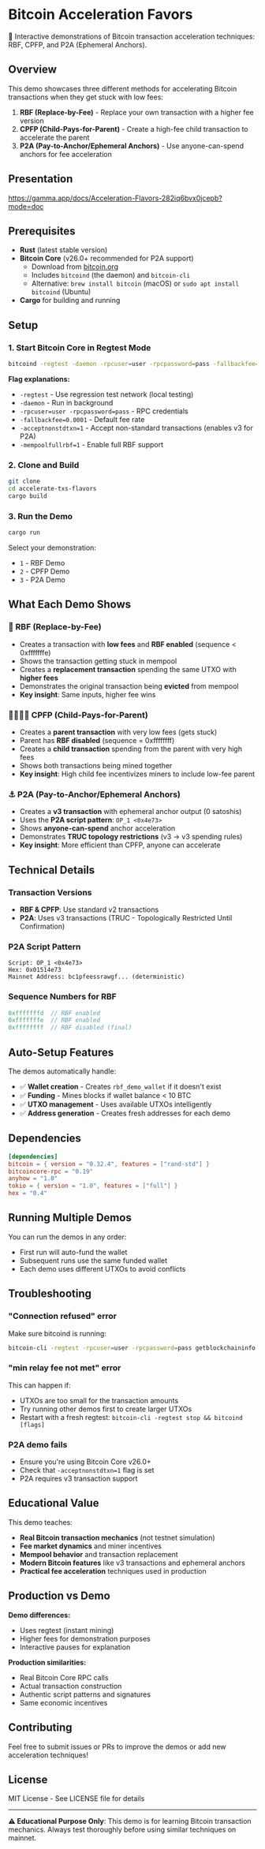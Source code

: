 # Bitcoin Acceleration Favors

🚀 Interactive demonstrations of Bitcoin transaction acceleration techniques: RBF, CPFP, and P2A (Ephemeral Anchors).

## Overview

This demo showcases three different methods for accelerating Bitcoin transactions when they get stuck with low fees:

1. **RBF (Replace-by-Fee)** - Replace your own transaction with a higher fee version
2. **CPFP (Child-Pays-for-Parent)** - Create a high-fee child transaction to accelerate the parent
3. **P2A (Pay-to-Anchor/Ephemeral Anchors)** - Use anyone-can-spend anchors for fee acceleration

## Presentation
https://gamma.app/docs/Acceleration-Flavors-282iq6bvx0jcepb?mode=doc

## Prerequisites

- **Rust** (latest stable version)
- **Bitcoin Core** (v26.0+ recommended for P2A support)
  - Download from [bitcoin.org](https://bitcoin.org/en/download) 
  - Includes `bitcoind` (the daemon) and `bitcoin-cli`
  - Alternative: `brew install bitcoin` (macOS) or `sudo apt install bitcoind` (Ubuntu)
- **Cargo** for building and running

## Setup

### 1. Start Bitcoin Core in Regtest Mode

```bash
bitcoind -regtest -daemon -rpcuser=user -rpcpassword=pass -fallbackfee=0.0001 -acceptnonstdtxn=1 -maxtxfee=0.1
```

**Flag explanations:**
- `-regtest` - Use regression test network (local testing)
- `-daemon` - Run in background
- `-rpcuser=user -rpcpassword=pass` - RPC credentials
- `-fallbackfee=0.0001` - Default fee rate
- `-acceptnonstdtxn=1` - Accept non-standard transactions (enables v3 for P2A)
- `-mempoolfullrbf=1` - Enable full RBF support

### 2. Clone and Build

```bash
git clone
cd accelerate-txs-flavors
cargo build
```

### 3. Run the Demo

```bash
cargo run
```

Select your demonstration:
- `1` - RBF Demo
- `2` - CPFP Demo  
- `3` - P2A Demo

## What Each Demo Shows

### 🔄 RBF (Replace-by-Fee)
- Creates a transaction with **low fees** and **RBF enabled** (sequence < 0xfffffffe)
- Shows the transaction getting stuck in mempool
- Creates a **replacement transaction** spending the same UTXO with **higher fees**
- Demonstrates the original transaction being **evicted** from mempool
- **Key insight**: Same inputs, higher fee wins

### 👨‍👩‍👧‍👦 CPFP (Child-Pays-for-Parent)
- Creates a **parent transaction** with very low fees (gets stuck)
- Parent has **RBF disabled** (sequence = 0xffffffff)
- Creates a **child transaction** spending from the parent with very high fees
- Shows both transactions being mined together
- **Key insight**: High child fee incentivizes miners to include low-fee parent

### ⚓ P2A (Pay-to-Anchor/Ephemeral Anchors)
- Creates a **v3 transaction** with ephemeral anchor output (0 satoshis)
- Uses the **P2A script pattern**: `OP_1 <0x4e73>`
- Shows **anyone-can-spend** anchor acceleration
- Demonstrates **TRUC topology restrictions** (v3 → v3 spending rules)
- **Key insight**: More efficient than CPFP, anyone can accelerate

## Technical Details

### Transaction Versions
- **RBF & CPFP**: Use standard v2 transactions
- **P2A**: Uses v3 transactions (TRUC - Topologically Restricted Until Confirmation)

### P2A Script Pattern
```
Script: OP_1 <0x4e73>
Hex: 0x01514e73
Mainnet Address: bc1pfeessrawgf... (deterministic)
```

### Sequence Numbers for RBF
```rust
0xfffffffd  // RBF enabled
0xfffffffe  // RBF enabled  
0xffffffff  // RBF disabled (final)
```

## Auto-Setup Features

The demos automatically handle:
- ✅ **Wallet creation** - Creates `rbf_demo_wallet` if it doesn't exist
- ✅ **Funding** - Mines blocks if wallet balance < 10 BTC
- ✅ **UTXO management** - Uses available UTXOs intelligently
- ✅ **Address generation** - Creates fresh addresses for each demo

## Dependencies

```toml
[dependencies]
bitcoin = { version = "0.32.4", features = ["rand-std"] }
bitcoincore-rpc = "0.19"
anyhow = "1.0"
tokio = { version = "1.0", features = ["full"] }
hex = "0.4"
```

## Running Multiple Demos

You can run the demos in any order:
- First run will auto-fund the wallet
- Subsequent runs use the same funded wallet
- Each demo uses different UTXOs to avoid conflicts

## Troubleshooting

### "Connection refused" error
Make sure bitcoind is running:
```bash
bitcoin-cli -regtest -rpcuser=user -rpcpassword=pass getblockchaininfo
```

### "min relay fee not met" error
This can happen if:
- UTXOs are too small for the transaction amounts
- Try running other demos first to create larger UTXOs
- Restart with a fresh regtest: `bitcoin-cli -regtest stop && bitcoind [flags]`

### P2A demo fails
- Ensure you're using Bitcoin Core v26.0+ 
- Check that `-acceptnonstdtxn=1` flag is set
- P2A requires v3 transaction support

## Educational Value

This demo teaches:
- **Real Bitcoin transaction mechanics** (not testnet simulation)
- **Fee market dynamics** and miner incentives  
- **Mempool behavior** and transaction replacement
- **Modern Bitcoin features** like v3 transactions and ephemeral anchors
- **Practical fee acceleration** techniques used in production

## Production vs Demo

**Demo differences:**
- Uses regtest (instant mining)
- Higher fees for demonstration purposes
- Interactive pauses for explanation

**Production similarities:**
- Real Bitcoin Core RPC calls
- Actual transaction construction
- Authentic script patterns and signatures
- Same economic incentives

## Contributing

Feel free to submit issues or PRs to improve the demos or add new acceleration techniques!

## License

MIT License - See LICENSE file for details

---

**⚠️ Educational Purpose Only**: This demo is for learning Bitcoin transaction mechanics. Always test thoroughly before using similar techniques on mainnet.
